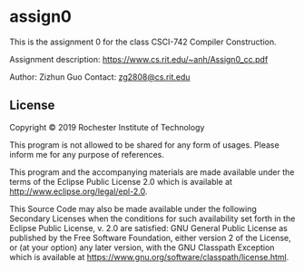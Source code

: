 # assign0

This is the assignment 0 for the class CSCI-742 Compiler Construction.

Assignment description:
https://www.cs.rit.edu/~anh/Assign0_cc.pdf

Author: Zizhun Guo
Contact: zg2808@cs.rit.edu


## License 

Copyright © 2019 Rochester Institute of Technology

This program is not allowed to be shared for any form of usages. 
Please inform me for any purpose of references.

This program and the accompanying materials are made available under the
terms of the Eclipse Public License 2.0 which is available at
http://www.eclipse.org/legal/epl-2.0.

This Source Code may also be made available under the following Secondary
Licenses when the conditions for such availability set forth in the Eclipse
Public License, v. 2.0 are satisfied: GNU General Public License as published by
the Free Software Foundation, either version 2 of the License, or (at your
option) any later version, with the GNU Classpath Exception which is available
at https://www.gnu.org/software/classpath/license.html.

